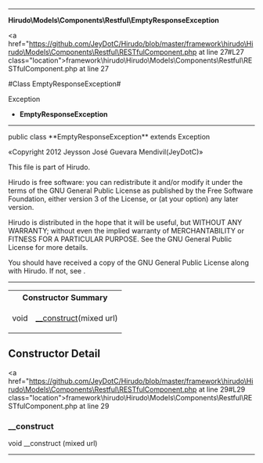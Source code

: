 
- - -

**Hirudo\Models\Components\Restful\EmptyResponseException**


<a href="https://github.com/JeyDotC/Hirudo/blob/master/framework\hirudo\Hirudo\Models\Components\Restful\RESTfulComponent.php at line 27#L27 class="location">framework\hirudo\Hirudo\Models\Components\Restful\RESTfulComponent.php at line 27</a>

#Class EmptyResponseException#

Exception
* **EmptyResponseException**




- - -

<p class="signature">public  class **EmptyResponseException**
extends Exception

</p>

<div class="comment" id="overview_description"><p>«Copyright 2012 Jeysson José Guevara Mendivil(JeyDotC)»</p><p>This file is part of Hirudo.</p><p>Hirudo is free software: you can redistribute it and/or modify
it under the terms of the GNU General Public License as published by
the Free Software Foundation, either version 3 of the License, or
(at your option) any later version.</p><p>Hirudo is distributed in the hope that it will be useful,
but WITHOUT ANY WARRANTY; without even the implied warranty of
MERCHANTABILITY or FITNESS FOR A PARTICULAR PURPOSE.  See the
GNU General Public License for more details.</p><p>You should have received a copy of the GNU General Public License
along with Hirudo.  If not, see <http://www.gnu.org/licenses/>.</p></div>



- - -

<table id="summary_constructor">
<tr><th colspan="2">Constructor Summary</th></tr>
<tr>
<td><span class='k'></span> <span class='nx'>void</span></td>
<td class="description"><p class="name"><a href="#__construct">__construct</a>(mixed url)</p></td>
</tr>
</table>

<h2 id="detail_method">Constructor Detail</h2>

<a href="https://github.com/JeyDotC/Hirudo/blob/master/framework\hirudo\Hirudo\Models\Components\Restful\RESTfulComponent.php at line 29#L29 class="location">framework\hirudo\Hirudo\Models\Components\Restful\RESTfulComponent.php at line 29</a>

<h3 id="__construct">__construct</h3>
<span class='k'></span> <span class='nx'>void</span> <span class='nf'>__construct</span> (mixed url)

<div class="details">
</div>

- - -

